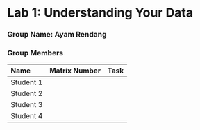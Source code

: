 
# Lab 1: Understanding Your Data

### Group Name: Ayam Rendang
### Group Members

| Name                                     | Matrix Number | Task |
| :---------------------------------------- | :-------------: | ------------- |
| Student 1              |      |      |
| Student 2              |      |      |
| Student 3              |      |      |
| Student 4              |      |      |

